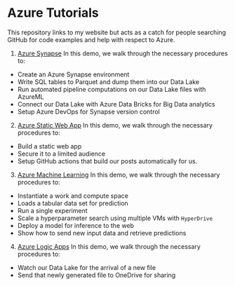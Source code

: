 # Azure Tutorials

This repository links to my website but acts as a catch for people searching GitHub for code examples and help with respect to Azure.


1. [Azure Synapse](http://seekinginference.com/applied_azure/synapse.html) In this demo, we walk through the necessary procedures to:
* Create an Azure Synapse environment
* Write SQL tables to Parquet and dump them into our Data Lake
* Run automated pipeline computations on our Data Lake files with AzureML
* Connect our Data Lake with Azure Data Bricks for Big Data analytics
* Setup Azure DevOps for Synapse version control

2. [Azure Static Web App](http://seekinginference.com/applied_azure/web_app.html) In this demo, we walk through the necessary procedures to:
* Build a static web app
* Secure it to a limited audience
* Setup GitHub actions that build our posts automatically for us.

3. [Azure Machine Learning](http://seekinginference.com/applied_azure/AML.html) In this demo, we walk through the necessary procedures to:
* Instantiate a work and compute space
* Loads a tabular data set for prediction
* Run a single experiment
* Scale a hyperparameter search using multiple VMs with `HyperDrive`
* Deploy a model for inference to the web
* Show how to send new input data and retrieve predictions

4. [Azure Logic Apps](http://seekinginference.com/applied_azure/logic_apps.html) In this demo, we walk through the necessary procedures to:
* Watch our Data Lake for the arrival of a new file
* Send that newly generated file to OneDrive for sharing
